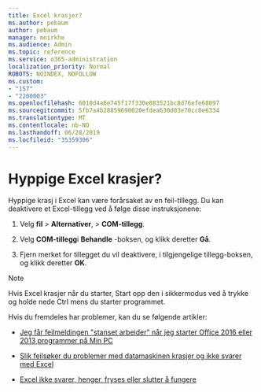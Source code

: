 ```yaml
---
title: Excel krasjer?
ms.author: pebaum
author: pebaum
manager: mnirkhe
ms.audience: Admin
ms.topic: reference
ms.service: o365-administration
localization_priority: Normal
ROBOTS: NOINDEX, NOFOLLOW
ms.custom:
- "157"
- "2200003"
ms.openlocfilehash: 6010d4a6e745f17f330e883521bc8d76efe68097
ms.sourcegitcommit: 5fb7a4b28859690020efdea630d03e70cc0e6334
ms.translationtype: MT
ms.contentlocale: nb-NO
ms.lasthandoff: 06/28/2019
ms.locfileid: "35359306"
---
```

# <a name="frequent-excel-crashes"></a>Hyppige Excel krasjer?

Hyppige krasj i Excel kan være forårsaket av en feil-tillegg. Du kan deaktivere et Excel-tillegg ved å følge disse instruksjonene:
  
1. Velg **fil** \> **Alternativer**, \> **COM-tillegg**.

2. Velg **COM-tillegg**i **Behandle** -boksen, og klikk deretter **Gå**.

3. Fjern merket for tillegget du vil deaktivere, i tilgjengelige tillegg-boksen, og klikk deretter **OK**.

> [!NOTE]
> Hvis Excel krasjer når du starter, Start opp den i sikkermodus ved å trykke og holde nede Ctrl mens du starter programmet.
  
Hvis du fremdeles har problemer, kan du se følgende artikler:
  
- [Jeg får feilmeldingen "stanset arbeider" når jeg starter Office 2016 eller 2013 programmer på Min PC](https://support.office.com/article/52bd7985-4e99-4a35-84c8-2d9b8301a2fa.aspx)

- [Slik feilsøker du problemer med datamaskinen krasjer og ikke svarer med Excel](https://support.microsoft.com/help/2758592/how-to-troubleshoot-crashing-and-not-responding-issues-with-excel)

- [Excel ikke svarer, henger, fryses eller slutter å fungere](https://support.office.com/article/37e7d3c9-9e84-40bf-a805-4ca6853a1ff4.aspx)
